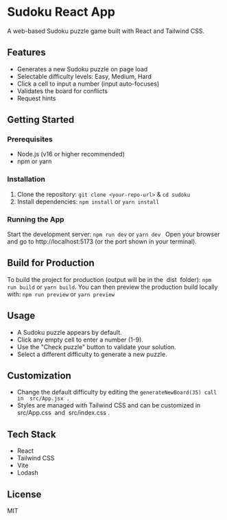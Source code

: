 # Sudoku React App

A web-based Sudoku puzzle game built with React and Tailwind CSS.

## Features

- Generates a new Sudoku puzzle on page load
- ⁠Selectable difficulty levels: Easy, Medium, Hard
- Click a cell to input a number (input auto-focuses)
- Validates the board for conflicts
- Request hints

## Getting Started

### Prerequisites

- Node.js (v16 or higher recommended)
- ⁠npm or yarn

### Installation

1. ⁠Clone the repository: `git clone <your-repo-url>` & `cd sudoku`
2. ⁠Install dependencies: `npm install` or `yarn install`

### Running the App

Start the development server: `npm run dev` or `yarn dev `
Open your browser and go to ⁠http://localhost:5173⁠ (or the port shown in your terminal).

## Build for Production

To build the project for production (output will be in the ⁠ dist ⁠ folder): `npm run build` or `yarn build`.
You can then preview the production build locally with: `npm run preview` or `yarn preview`

## Usage

- ⁠A Sudoku puzzle appears by default.
- Click any empty cell to enter a number (1-9).
- Use the "Check puzzle" button to validate your solution.
- Select a different difficulty to generate a new puzzle.

## Customization

- Change the default difficulty by editing the ⁠`generateNewBoard(35)⁠ call in ⁠ src/App.jsx ⁠.`
- ⁠Styles are managed with Tailwind CSS and can be customized in ⁠ src/App.css ⁠ and ⁠ src/index.css ⁠.

## Tech Stack

- ⁠React
- ⁠Tailwind CSS
- Vite
- Lodash

## License

MIT